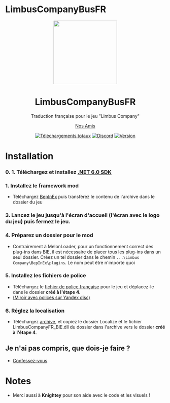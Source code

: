 # LimbusCompanyBusFR

<div align="center">
<a href="https://github.com/TheRedPacman83/LimbusCompanyBusFR">
   <img src="https://cdn.discordapp.com/attachments/1110974639192166521/1209250230235562084/EO_EdenButton.png?ex=65e63d09&is=65d3c809&hm=241169f55dcc703cb2ea507bc066b38bc932287ffbc9bb9d94fa2ebd2a535d68&"
      width="200"
      height="200"/>
</a>
   
# LimbusCompanyBusFR
Traduction française pour le jeu "Limbus Company"
   
[Nos Amis](https://github.com/LocalizeLimbusCompany/LocalizeLimbusCompany)
   
[![Téléchargements totaux](https://img.shields.io/github/downloads/Eden-Office/LimbusCompanyBusFR/total?label=T%C3%A9l%C3%A9chargements%20Totaux)](../../releases)
[![Discord](https://img.shields.io/discord/884713391753666630)](https://discord.gg/kcQv8CrKG8)
[![Version](https://img.shields.io/github/v/release/Eden-Office/LimbusCompanyBusFR?sort=date&label=Version)](../../releases/latest)
</div>

# Installation
### 0. 1. Téléchargez et installez [.NET 6.0 SDK](https://dotnet.microsoft.com/en-us/download/dotnet/thank-you/sdk-6.0.413-windows-x64-installer)
### 1. Installez le framework mod
   - Téléchargez [BepInEx](https://builds.bepinex.dev/projects/bepinex_be/674/BepInEx-Unity.IL2CPP-win-x64-6.0.0-be.674%2B82077ec.zip) puis transférez le contenu de l'archive dans le dossier du jeu
### 3. Lancez le jeu jusqu'à l'écran d'accueil (l'écran avec le logo du jeu) puis fermez le jeu.
### 4. Préparez un dossier pour le mod
   -  Contrairement à MelonLoader, pour un fonctionnement correct des plug-ins dans BIE, il est nécessaire de placer tous les plug-ins dans un seul dossier. Créez un tel dossier dans le chemin ``...\Limbus Company\BepInEx\plugins``. Le nom peut être n'importe quoi
### 5. Installez les fichiers de police
   - Téléchargez le [fichier de police française](https://mega.nz/folder/jfpXCITY#lIR8cGWquj53lsC-73r7gQ/file/CS5GnaTB) pour le jeu et déplacez-le dans le dossier **créé à l'étape 4.**
   - [(Miroir avec polices sur Yandex disc)](https://disk.yandex.ru/d/ZKi3tK4krhPrWA)
### 6. Réglez la localisation
   - Téléchargez [archive](../../releases), et copiez le dossier Localize et le fichier LimbusCompanyFR_BIE.dll du dossier dans l'archive vers le dossier **créé à l'étape 4**.
    
## Je n'ai pas compris, que dois-je faire ? 
   - [Confessez-vous](https://www.youtube.com/watch?v=kLaaJ_aeoyM)
# Notes
- Merci aussi à <b>Knightey</b> pour son aide avec le code et les visuels !
